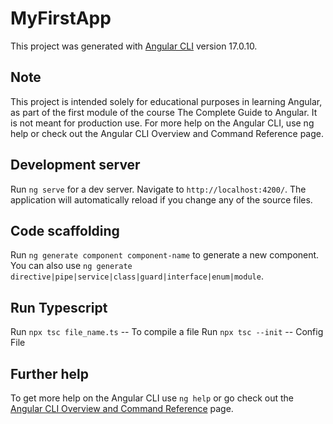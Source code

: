 # MyFirstApp
This project was generated with [Angular CLI](https://github.com/angular/angular-cli) version 17.0.10.

## Note
This project is intended solely for educational purposes in learning Angular, as part of the first module of the course The Complete Guide to Angular. It is not meant for production use. For more help on the Angular CLI, use ng help or check out the Angular CLI Overview and Command Reference page.

## Development server

Run `ng serve` for a dev server. Navigate to `http://localhost:4200/`. The application will automatically reload if you change any of the source files.

## Code scaffolding

Run `ng generate component component-name` to generate a new component. You can also use `ng generate directive|pipe|service|class|guard|interface|enum|module`.

## Run Typescript
Run `npx tsc file_name.ts` -- To compile a file
Run `npx tsc --init` -- Config File

## Further help

To get more help on the Angular CLI use `ng help` or go check out the [Angular CLI Overview and Command Reference](https://angular.io/cli) page.

